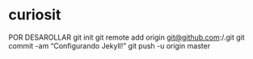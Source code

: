 # curiosit
POR DESAROLLAR
git init
git remote add origin git@github.com:<KAULITZWAY>/<CURIOSITY>.git
git commit -am “Configurando Jekyll!”
git push -u origin master
